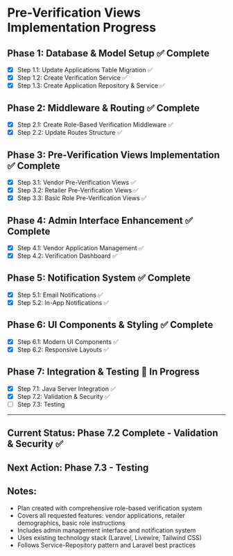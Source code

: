 # Pre-Verification Views Implementation Progress

## Phase 1: Database & Model Setup ✅ Complete
- [x] Step 1.1: Update Applications Table Migration ✅ 
- [x] Step 1.2: Create Verification Service ✅
- [x] Step 1.3: Create Application Repository & Service ✅

## Phase 2: Middleware & Routing ✅ Complete
- [x] Step 2.1: Create Role-Based Verification Middleware ✅
- [x] Step 2.2: Update Routes Structure ✅

## Phase 3: Pre-Verification Views Implementation ✅ Complete
- [x] Step 3.1: Vendor Pre-Verification Views ✅
- [x] Step 3.2: Retailer Pre-Verification Views ✅
- [x] Step 3.3: Basic Role Pre-Verification Views ✅

## Phase 4: Admin Interface Enhancement ✅ Complete
- [x] Step 4.1: Vendor Application Management ✅
- [x] Step 4.2: Verification Dashboard ✅

## Phase 5: Notification System ✅ Complete
- [x] Step 5.1: Email Notifications ✅
- [x] Step 5.2: In-App Notifications ✅

## Phase 6: UI Components & Styling ✅ Complete
- [x] Step 6.1: Modern UI Components ✅
- [x] Step 6.2: Responsive Layouts ✅

## Phase 7: Integration & Testing 🔄 In Progress
- [x] Step 7.1: Java Server Integration ✅
- [x] Step 7.2: Validation & Security ✅
- [ ] Step 7.3: Testing

---

## Current Status: Phase 7.2 Complete - Validation & Security ✅
## Next Action: Phase 7.3 - Testing

## Notes:
- Plan created with comprehensive role-based verification system
- Covers all requested features: vendor applications, retailer demographics, basic role instructions
- Includes admin management interface and notification system
- Uses existing technology stack (Laravel, Livewire, Tailwind CSS)
- Follows Service-Repository pattern and Laravel best practices
